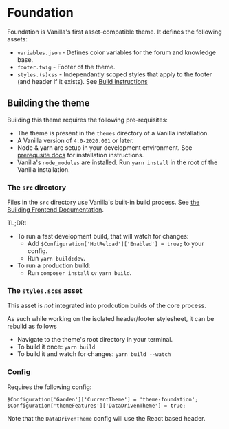 # Foundation

Foundation is Vanilla's first asset-compatible theme. It defines the following assets:

- `variables.json` - Defines color variables for the forum and knowledge base.
- `footer.twig` - Footer of the theme.
- `styles.(s)css` - Independantly scoped styles that apply to the footer (and header if it exists). See [Build instructions](#building-the-theme)

## Building the theme 

Building this theme requires the following pre-requisites:

- The theme is present in the `themes` directory of a Vanilla installation.
- A Vanilla version of `4.0-2020.001` or later.
- Node & yarn are setup in your development environment. See [prerequsite docs](https://docs.vanillaforums.com/developer/tools/building-frontend/#prerequisites) for installation instructions.
- Vanilla's `node_modules` are installed. Run `yarn install` in the root of the Vanilla installation.

### The `src` directory

Files in the `src` directory use Vanilla's built-in build process. See [the Building Frontend Documentation](https://docs.vanillaforums.com/developer/tools/building-frontend/).

TL;DR:

- To run a fast development build, that will watch for changes:
  - Add `$Configuration['HotReload']['Enabled'] = true;` to your config.
  - Run `yarn build:dev`.
- To run a production build:
  - Run `composer install` _or_ `yarn build`.

### The `styles.scss` asset

This asset is _not_ integrated into prodcution builds of the core process.

As such while working on the isolated header/footer stylesheet, it can be rebuild as follows

- Navigate to the theme's root directory in your terminal. 
- To build it once: `yarn build`
- To build it and watch for changes: `yarn build --watch`

### Config
Requires the following config:

`$Configuration['Garden']['CurrentTheme'] = 'theme-foundation';`
`$Configuration['themeFeatures']['DataDrivenTheme'] = true;`

Note that the `DataDrivenTheme` config will use the React based header. 
